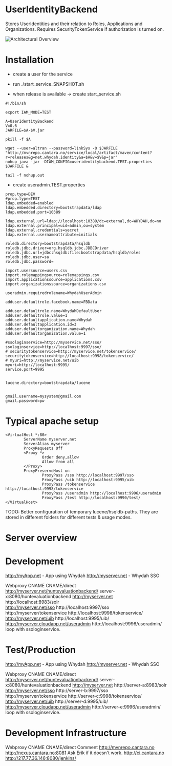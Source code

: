 UserIdentityBackend
===================

Stores UserIdentities and their relation to Roles, Applications and Organizations.
Requires SecurityTokenService if authorization is turned on. 

![Architectural Overview](https://raw2.github.com/altran/Whydah-SSOLoginWebApp/master/Whydah%20infrastructure.png)


Installation
============



* create a user for the service
* run ./start_service_SNAPSHOT.sh

* when release is available -> create start_service.sh

```
#!/bin/sh

export IAM_MODE=TEST

A=UserIdentityBackend
V=0.6
JARFILE=$A-$V.jar

pkill -f $A

wget --user=altran --password=l1nkSys -O $JARFILE "http://mvnrepo.cantara.no/service/local/artifact/maven/content?r=releases&g=net.whydah.identity&a=$A&v=$V&p=jar"
nohup java -jar -DIAM_CONFIG=useridentitybackend.TEST.properties $JARFILE &

tail -f nohup.out
```

* create useradmin.TEST.properties

```
prop.type=DEV
#prop.type=TEST
ldap.embedded=enabled
ldap.embedded.directory=bootstrapdata/ldap
ldap.embedded.port=10389

ldap.external.url=ldap://localhost:10389/dc=external,dc=WHYDAH,dc=no
ldap.external.principal=uid=admin,ou=system
ldap.external.credentials=secret
ldap.external.usernameattribute=initials

roledb.directory=bootstrapdata/hsqldb
roledb.jdbc.driver=org.hsqldb.jdbc.JDBCDriver
roledb.jdbc.url=jdbc:hsqldb:file:bootstrapdata/hsqldb/roles
roledb.jdbc.user=sa
roledb.jdbc.password=

import.usersource=users.csv
import.rolemappingsource=rolemappings.csv
import.applicationssource=applications.csv
import.organizationssource=organizations.csv

useradmin.requiredrolename=WhydahUserAdmin

adduser.defaultrole.facebook.name=FBData

adduser.defaultrole.name=WhydahDefaultUser
adduser.defaultrole.value=1
adduser.defaultapplication.name=Whydah
adduser.defaultapplication.id=3
adduser.defaultorganization.name=Whydah
adduser.defaultorganization.value=1

#ssologinservice=http://myservice.net/sso/
ssologinservice=http://localhost:9997/sso/
# securitytokenservice=http://myservice.net/tokenservice/
securitytokenservice=http://localhost:9998/tokenservice/
# myuri=http://myservice.net/uib
myuri=http://localhost:9995/
service.port=9995


lucene.directory=bootstrapdata/lucene


gmail.username=mysystem@gmail.com
gmail.password=pw
```

Typical apache setup
====================

```
<VirtualHost *:80>
        ServerName myserver.net
        ServerAlias myserver
        ProxyRequests Off
        <Proxy *>
                Order deny,allow
                Allow from all
        </Proxy>
        ProxyPreserveHost on
                ProxyPass /sso http://localhost:9997/sso
                ProxyPass /uib http://localhost:9995/uib
                ProxyPass /tokenservice http://localhost:9998/tokenservice
                ProxyPass /useradmin http://localhost:9996/useradmin
                ProxyPass /test http://localhost:9990/test/
</VirtualHost>
```


TODO:
Better configuration of temporary lucene/hsqldb-paths. They are stored in different folders for different tests & usage modes. 



Server overview
===============


Development
===========

http://myApp.net - App using Whydah
http://myserver.net - Whydah SSO

Webproxy CNAME	 					CNAME/direct	
http://myserver.net/huntevaluationbackend/		server-x:8080/huntevaluationbackend
http://myserver.net					http://localhost:8983/solr	
http://myserver.net/sso					http://localhost:9997/sso	
http://myserver/tokenservice				http://localhost:9998/tokenservice/	
http://myserver.net/uib					http://localhost:9995/uib/	
http://myserver.cloudapp.net/useradmin			http://localhost:9996/useradmin/ 		 loop with ssologinservice.


Test/Production
===============
http://myApp.net - App using Whydah
http://myserver.net - Whydah SSO


Webproxy CNAME	 					CNAME/direct	
http://myserver.net/huntevaluationbackend/		server-x:8080/huntevaluationbackend
http://myserver.net					http://server-a:8983/solr	
http://myserver.net/sso					http://server-b:9997/sso	
http://myserver/tokenservice				http://server-c:9998/tokenservice/	
http://myserver.net/uib					http://server-d:9995/uib/	
http://myserver.cloudapp.net/useradmin			http://server-e:9996/useradmin/ 		 loop with ssologinservice.


Development Infrastructure
==========================

Webproxy CNAME	 		CNAME/direct	 	 		Comment
http://mvnrepo.cantara.no	http://nexus.cantara.no:8081		Ask Erik if it doesn't work.
http://ci.cantara.no		http://217.77.36.146:8080/jenkins/		 

